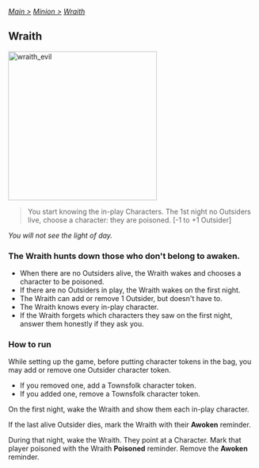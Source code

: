 [*Main >*](https://github.com/PowerofMoll/Mining-Timing---A-fancreation-to-Blood-on-the-Clocktower/blob/main/README.md)
[_Minion >_](https://github.com/PowerofMoll/Mining-Timing---A-fancreation-to-Blood-on-the-Clocktower/blob/main/Minion/README.md)
[_Wraith_](https://github.com/PowerofMoll/Mining-Timing---A-fancreation-to-Blood-on-the-Clocktower/blob/main/Minion/Wraith/README.md)

## Wraith

<img src="https://github.com/user-attachments/assets/73c2a4fe-1e16-45b1-a93c-333532fec7ca" alt="wraith_evil" width="300" height="300">

> You start knowing the in-play Characters. The 1st night no Outsiders live, choose a character: they are poisoned. [-1 to +1 Outsider]

*You will not see the light of day.*

### **The Wraith hunts down those who don't belong to awaken.**
- When there are no Outsiders alive, the Wraith wakes and chooses a character to be poisoned.
- If there are no Outsiders in play, the Wraith wakes on the first night.
- The Wraith can add or remove 1 Outsider, but doesn't have to.
- The Wraith knows every in-play character.
- If the Wraith forgets which characters they saw on the first night, answer them honestly if they ask you.

### How to run
While setting up the game, before putting character tokens in the bag, you may add or remove one Outsider character token. 
- If you removed one, add a Townsfolk character token.
- If you added one, remove a Townsfolk character token.

On the first night, wake the Wraith and show them each in-play character.

If the last alive Outsider dies, mark the Wraith with their **Awoken** reminder. 

During that night, wake the Wraith. They point at a Character. Mark that player poisoned with the Wraith **Poisoned** reminder. Remove the **Awoken** reminder.
